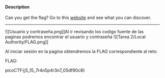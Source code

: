 #### Description

Can you get the flag? Go to this [website](http://saturn.picoctf.net:55295/) and see what you can discover.

-------------
![[Usuario y contraseña.png]]Al ir revisando los codigo fuente de las paginas podremos encontrar el usuario y contraseña
![[Tarea 2/Local Authority/FLAG.png]]

Al iniciar sesión en la pagina obtendremos la FLAG correspondiente al reto:

FLAG:

picoCTF{j5_15_7r4n5p4r3n7_05df90c8}